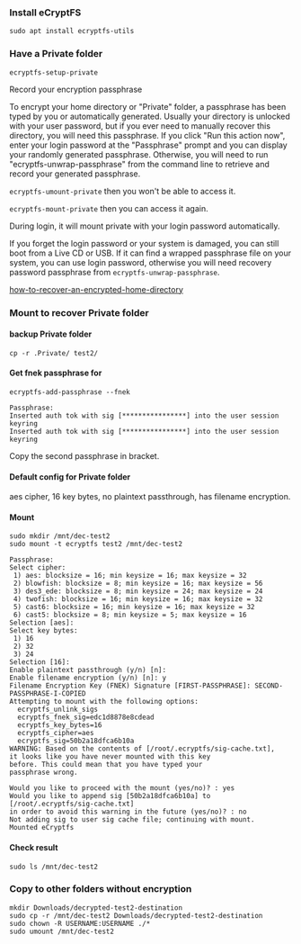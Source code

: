 ### Install eCryptFS

```
sudo apt install ecryptfs-utils
```

### Have a Private folder

```
ecryptfs-setup-private
```

Record your encryption passphrase

To encrypt your home directory or "Private" folder, a passphrase has been typed by you or automatically generated. Usually your directory is unlocked with your user password, but if you ever need to manually recover this directory, you will need this passphrase. If you click "Run this action now", enter your login password at the "Passphrase" prompt and you can display your randomly generated passphrase. Otherwise, you will need to run "ecryptfs-unwrap-passphrase" from the command line to retrieve and record your generated passphrase.


`ecryptfs-umount-private` then you won't be able to access it.

`ecryptfs-mount-private` then you can access it again.

During login, it will mount private with your login password automatically.

If you forget the login password or your system is damaged, you can still boot from a Live CD or USB. If it can find a wrapped passphrase file on your system, you can use login password, otherwise you will need recovery password passphrase from `ecryptfs-unwrap-passphrase`.



[how-to-recover-an-encrypted-home-directory](https://www.howtogeek.com/116297/how-to-recover-an-encrypted-home-directory-on-u)

### Mount to recover Private folder

#### backup Private folder

```
cp -r .Private/ test2/
```

#### Get fnek passphrase for 


```
ecryptfs-add-passphrase --fnek
```

```
Passphrase: 
Inserted auth tok with sig [****************] into the user session keyring
Inserted auth tok with sig [****************] into the user session keyring
```

Copy the second passphrase in bracket.


#### Default config for Private folder

aes cipher, 16 key bytes, no plaintext passthrough, has filename encryption.

#### Mount

```
sudo mkdir /mnt/dec-test2
sudo mount -t ecryptfs test2 /mnt/dec-test2
```

```
Passphrase: 
Select cipher: 
 1) aes: blocksize = 16; min keysize = 16; max keysize = 32
 2) blowfish: blocksize = 8; min keysize = 16; max keysize = 56
 3) des3_ede: blocksize = 8; min keysize = 24; max keysize = 24
 4) twofish: blocksize = 16; min keysize = 16; max keysize = 32
 5) cast6: blocksize = 16; min keysize = 16; max keysize = 32
 6) cast5: blocksize = 8; min keysize = 5; max keysize = 16
Selection [aes]: 
Select key bytes: 
 1) 16
 2) 32
 3) 24
Selection [16]: 
Enable plaintext passthrough (y/n) [n]: 
Enable filename encryption (y/n) [n]: y
Filename Encryption Key (FNEK) Signature [FIRST-PASSPHRASE]: SECOND-PASSPHRASE-I-COPIED
Attempting to mount with the following options:
  ecryptfs_unlink_sigs
  ecryptfs_fnek_sig=edc1d8878e8cdead
  ecryptfs_key_bytes=16
  ecryptfs_cipher=aes
  ecryptfs_sig=50b2a18dfca6b10a
WARNING: Based on the contents of [/root/.ecryptfs/sig-cache.txt],
it looks like you have never mounted with this key 
before. This could mean that you have typed your 
passphrase wrong.

Would you like to proceed with the mount (yes/no)? : yes
Would you like to append sig [50b2a18dfca6b10a] to
[/root/.ecryptfs/sig-cache.txt] 
in order to avoid this warning in the future (yes/no)? : no
Not adding sig to user sig cache file; continuing with mount.
Mounted eCryptfs
```


#### Check result

```
sudo ls /mnt/dec-test2
```

### Copy to other folders without encryption

```
mkdir Downloads/decrypted-test2-destination
sudo cp -r /mnt/dec-test2 Downloads/decrypted-test2-destination
sudo chown -R USERNAME:USERNAME ./*
sudo umount /mnt/dec-test2
```


